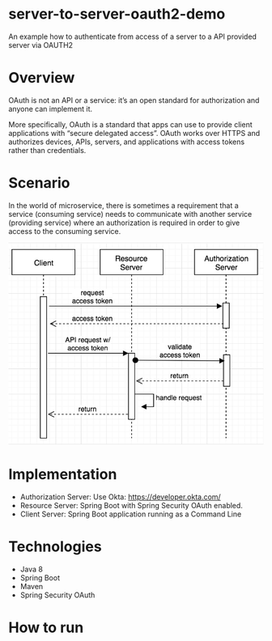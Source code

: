 # server-to-server-oauth2-demo

An example how to authenticate from access of a server to a API provided server via OAUTH2

# Overview
OAuth is not an API or a service: it’s an open standard for authorization and anyone can implement it.

More specifically, OAuth is a standard that apps can use to provide client applications with “secure delegated access”. OAuth works over HTTPS and authorizes devices, APIs, servers, and applications with access tokens rather than credentials.

# Scenario
In the world of microservice, there is sometimes a requirement that a service (consuming service) needs to communicate with another service (providing service) where an authorization is required in order to give access to the consuming service.

![Alt text](./server-to-server-oauth2.png "Server to server OAUTH2")

# Implementation
* Authorization Server: Use Okta: https://developer.okta.com/
* Resource Server: Spring Boot with Spring Security OAuth enabled.
* Client Server: Spring Boot application running as a Command Line

# Technologies
* Java 8
* Spring Boot
* Maven
* Spring Security OAuth

# How to run
